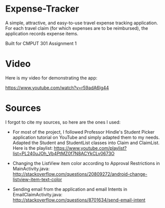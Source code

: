 # Expense-Tracker
A simple, attractive, and easy-to-use travel expense tracking application. For each travel claim (for which expenses are to be reimbursed), the application records expense items.

Built for CMPUT 301 Assignment 1

# Video

Here is my video for demonstrating the app: 

https://www.youtube.com/watch?v=r59adA6lg44

# Sources

I forgot to cite my sources, so here are the ones I used: 

* For most of the project, I followed Professor Hindle's Student Picker application tutorial on YouTube and simply adapted them to my needs. Adapted the Student and StudentList classes into Claim and ClaimList. Here is the playlist: https://www.youtube.com/playlist?list=PL240uJOh_Vb4PtMZ0f7N8ACYkCLv0673O

* Changing the ListView item color according to Approval Restrictions in MainActivity.java: http://stackoverflow.com/questions/20809272/android-change-listview-item-text-color

* Sending email from the application and email Intents in EmailClaimActivity.java: http://stackoverflow.com/questions/8701634/send-email-intent
